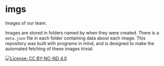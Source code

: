 # imgs
Images of our team.

Images are stored in folders named by when they were created. There is a `meta.json` file in each folder containing data about each image. This repository was built with programs in mind, and is designed to make the automated fetching of these images trivial. 

[![License: CC BY-NC-ND 4.0](https://licensebuttons.net/l/by-nc-nd/4.0/80x15.png)](./LICENSE)
